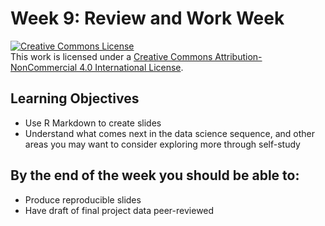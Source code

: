 # Week 9: Review and Work Week

<a rel="license" href="http://creativecommons.org/licenses/by-nc/4.0/"><img alt="Creative Commons License" style="border-width:0" src="https://i.creativecommons.org/l/by-nc/4.0/88x31.png" /></a><br />This work is licensed under a <a rel="license" href="http://creativecommons.org/licenses/by-nc/4.0/">Creative Commons Attribution-NonCommercial 4.0 International License</a>.

## Learning Objectives
* Use R Markdown to create slides
* Understand what comes next in the data science sequence, and other areas you may want to consider exploring more through self-study

## By the end of the week you should be able to:
* Produce reproducible slides
* Have draft of final project data peer-reviewed
